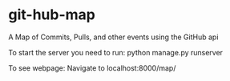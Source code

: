 git-hub-map
===========

A Map of Commits, Pulls, and other events using the GitHub api

To start the server you need to run:
python manage.py runserver

To see webpage:
Navigate to localhost:8000/map/